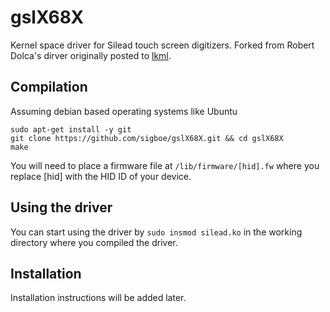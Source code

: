 # gslX68X
Kernel space driver for Silead touch screen digitizers. Forked from Robert Dolca's dirver originally posted to [lkml](https://lkml.org/lkml/2015/8/25/738). 

## Compilation
Assuming debian based operating systems like Ubuntu
```
sudo apt-get install -y git
git clone https://github.com/sigboe/gslX68X.git && cd gslX68X
make
```
You will need to place a firmware file at `/lib/firmware/[hid].fw` where you replace [hid] with the HID ID of your device.

## Using the driver
You can start using the driver by `sudo insmod silead.ko` in the working directory where you compiled the driver. 

## Installation
Installation instructions will be added later.
